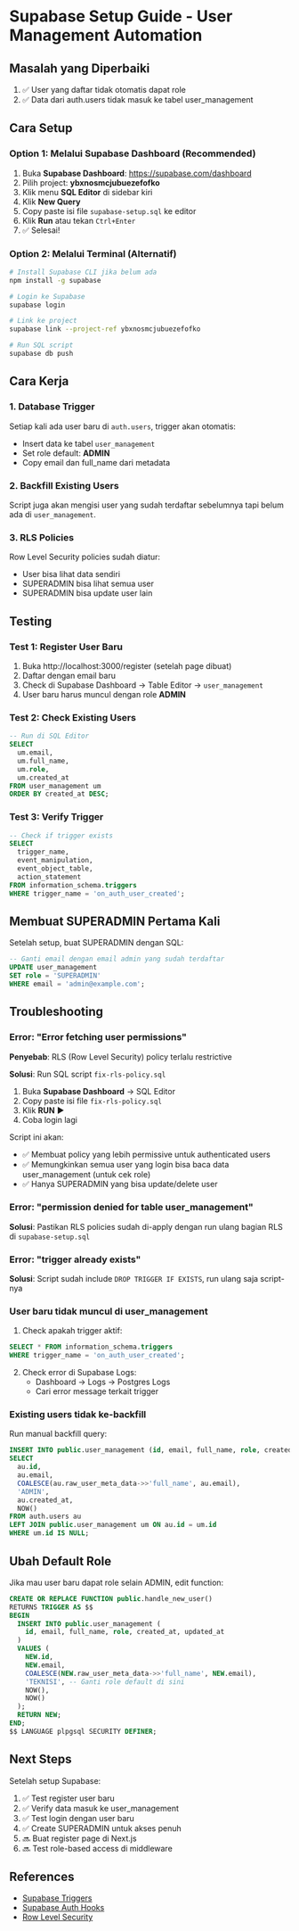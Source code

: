 # Supabase Setup Guide - User Management Automation

## Masalah yang Diperbaiki

1. ✅ User yang daftar tidak otomatis dapat role
2. ✅ Data dari auth.users tidak masuk ke tabel user_management

## Cara Setup

### Option 1: Melalui Supabase Dashboard (Recommended)

1. Buka **Supabase Dashboard**: https://supabase.com/dashboard
2. Pilih project: **ybxnosmcjubuezefofko**
3. Klik menu **SQL Editor** di sidebar kiri
4. Klik **New Query**
5. Copy paste isi file `supabase-setup.sql` ke editor
6. Klik **Run** atau tekan `Ctrl+Enter`
7. ✅ Selesai!

### Option 2: Melalui Terminal (Alternatif)

```bash
# Install Supabase CLI jika belum ada
npm install -g supabase

# Login ke Supabase
supabase login

# Link ke project
supabase link --project-ref ybxnosmcjubuezefofko

# Run SQL script
supabase db push
```

## Cara Kerja

### 1. Database Trigger
Setiap kali ada user baru di `auth.users`, trigger akan otomatis:
- Insert data ke tabel `user_management`
- Set role default: **ADMIN**
- Copy email dan full_name dari metadata

### 2. Backfill Existing Users
Script juga akan mengisi user yang sudah terdaftar sebelumnya tapi belum ada di `user_management`.

### 3. RLS Policies
Row Level Security policies sudah diatur:
- User bisa lihat data sendiri
- SUPERADMIN bisa lihat semua user
- SUPERADMIN bisa update user lain

## Testing

### Test 1: Register User Baru

1. Buka http://localhost:3000/register (setelah page dibuat)
2. Daftar dengan email baru
3. Check di Supabase Dashboard → Table Editor → `user_management`
4. User baru harus muncul dengan role **ADMIN**

### Test 2: Check Existing Users

```sql
-- Run di SQL Editor
SELECT 
  um.email,
  um.full_name,
  um.role,
  um.created_at
FROM user_management um
ORDER BY created_at DESC;
```

### Test 3: Verify Trigger

```sql
-- Check if trigger exists
SELECT 
  trigger_name,
  event_manipulation,
  event_object_table,
  action_statement
FROM information_schema.triggers
WHERE trigger_name = 'on_auth_user_created';
```

## Membuat SUPERADMIN Pertama Kali

Setelah setup, buat SUPERADMIN dengan SQL:

```sql
-- Ganti email dengan email admin yang sudah terdaftar
UPDATE user_management 
SET role = 'SUPERADMIN' 
WHERE email = 'admin@example.com';
```

## Troubleshooting

### Error: "Error fetching user permissions"

**Penyebab**: RLS (Row Level Security) policy terlalu restrictive

**Solusi**: Run SQL script `fix-rls-policy.sql`

1. Buka **Supabase Dashboard** → SQL Editor
2. Copy paste isi file `fix-rls-policy.sql`
3. Klik **RUN** ▶️
4. Coba login lagi

Script ini akan:
- ✅ Membuat policy yang lebih permissive untuk authenticated users
- ✅ Memungkinkan semua user yang login bisa baca data user_management (untuk cek role)
- ✅ Hanya SUPERADMIN yang bisa update/delete user

### Error: "permission denied for table user_management"

**Solusi**: Pastikan RLS policies sudah di-apply dengan run ulang bagian RLS di `supabase-setup.sql`

### Error: "trigger already exists"

**Solusi**: Script sudah include `DROP TRIGGER IF EXISTS`, run ulang saja script-nya

### User baru tidak muncul di user_management

1. Check apakah trigger aktif:
```sql
SELECT * FROM information_schema.triggers 
WHERE trigger_name = 'on_auth_user_created';
```

2. Check error di Supabase Logs:
   - Dashboard → Logs → Postgres Logs
   - Cari error message terkait trigger

### Existing users tidak ke-backfill

Run manual backfill query:
```sql
INSERT INTO public.user_management (id, email, full_name, role, created_at, updated_at)
SELECT 
  au.id,
  au.email,
  COALESCE(au.raw_user_meta_data->>'full_name', au.email),
  'ADMIN',
  au.created_at,
  NOW()
FROM auth.users au
LEFT JOIN public.user_management um ON au.id = um.id
WHERE um.id IS NULL;
```

## Ubah Default Role

Jika mau user baru dapat role selain ADMIN, edit function:

```sql
CREATE OR REPLACE FUNCTION public.handle_new_user()
RETURNS TRIGGER AS $$
BEGIN
  INSERT INTO public.user_management (
    id, email, full_name, role, created_at, updated_at
  )
  VALUES (
    NEW.id,
    NEW.email,
    COALESCE(NEW.raw_user_meta_data->>'full_name', NEW.email),
    'TEKNISI', -- Ganti role default di sini
    NOW(),
    NOW()
  );
  RETURN NEW;
END;
$$ LANGUAGE plpgsql SECURITY DEFINER;
```

## Next Steps

Setelah setup Supabase:

1. ✅ Test register user baru
2. ✅ Verify data masuk ke user_management
3. ✅ Test login dengan user baru
4. ✅ Create SUPERADMIN untuk akses penuh
5. 🔜 Buat register page di Next.js
6. 🔜 Test role-based access di middleware

## References

- [Supabase Triggers](https://supabase.com/docs/guides/database/postgres/triggers)
- [Supabase Auth Hooks](https://supabase.com/docs/guides/auth/auth-hooks)
- [Row Level Security](https://supabase.com/docs/guides/auth/row-level-security)
